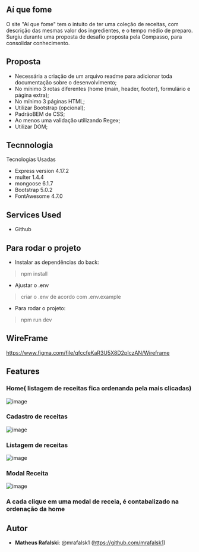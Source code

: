 
 
## Aí que fome
 
O site "Aí que fome" tem o intuito de ter uma coleção de receitas, com descrição das mesmas
valor dos ingredientes, e o tempo médio de preparo.
Surgiu durante uma proposta de desafio proposta pela Compasso, para consolidar conhecimento.

## Proposta

* Necessária a criação de um arquivo readme para adicionar toda documentação sobre o desenvolvimento;
* No mínimo 3 rotas diferentes (home (main, header, footer), formulário e página extra);
* No mínimo 3 páginas HTML;
* Utilizar Bootstrap (opcional);
* PadrãoBEM de CSS;
* Ao menos uma validação utilizando Regex;
* Utilizar DOM; 
 
 
## Tecnnologia 
 
Tecnologias Usadas
 
* Express version 4.17.2
* multer 1.4.4
* mongoose 6.1.7
* Bootstrap 5.0.2
* FontAwesome 4.7.0

## Services Used
 
* Github
 
 
 
## Para rodar o projeto
 
* Instalar as dependências do back:
>    npm install
* Ajustar o .env
>    criar o .env de acordo com .env.example
* Para rodar o projeto:
>    npm run dev
 
 ## WireFrame
 https://www.figma.com/file/qfccfeKaR3U5X8D2pIczAN/Wireframe
 
## Features

### Home( listagem de receitas fica ordenanda pela mais clicadas)

![image](https://user-images.githubusercontent.com/55326761/152721049-a22dc98e-610c-46b4-849f-fe5676788d2f.png)

### Cadastro de receitas

![image](https://user-images.githubusercontent.com/55326761/152720822-c8ac43fc-436c-4c06-b4bb-a409a3a8d067.png)

### Listagem de receitas

![image](https://user-images.githubusercontent.com/55326761/152720953-2054983b-1de9-4677-b009-b02d22e52f85.png)

### Modal Receita

![image](https://user-images.githubusercontent.com/55326761/152720984-7c6879e9-a437-4e7b-9016-f8d7d104a00b.png)

### A cada clique em uma modal de receia, é contabalizado na ordenação da home

## Autor
 
* **Matheus Rafalski**: @mrafalsk1 (https://github.com/mrafalsk1)
 
 
